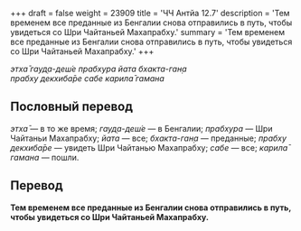 +++
draft = false
weight = 23909
title = 'ЧЧ Антйа 12.7'
description = 'Тем временем все преданные из Бенгалии снова отправились в путь, чтобы увидеться со Шри Чайтаньей Махапрабху.'
summary = 'Тем временем все преданные из Бенгалии снова отправились в путь, чтобы увидеться со Шри Чайтаньей Махапрабху.'
+++

_этха̄ гауд̣а-деш́е прабхура йата бхакта-ган̣а  
прабху декхиба̄ре сабе карила̄ гамана_

## Пословный перевод

_этха̄_ — в то же время; _гауд̣а_\-_деш́е_ — в Бенгалии; _прабхура_ — Шри Чайтаньи Махапрабху; _йата_ — все; _бхакта_\-_ган̣а_ — преданные; _прабху_ _декхиба̄ре_ — увидеть Шри Чайтанью Махапрабху; _сабе_ — все; _карила̄_ _гамана_ — пошли.

## Перевод

**Тем временем все преданные из Бенгалии снова отправились в путь, чтобы увидеться со Шри Чайтаньей Махапрабху.**
